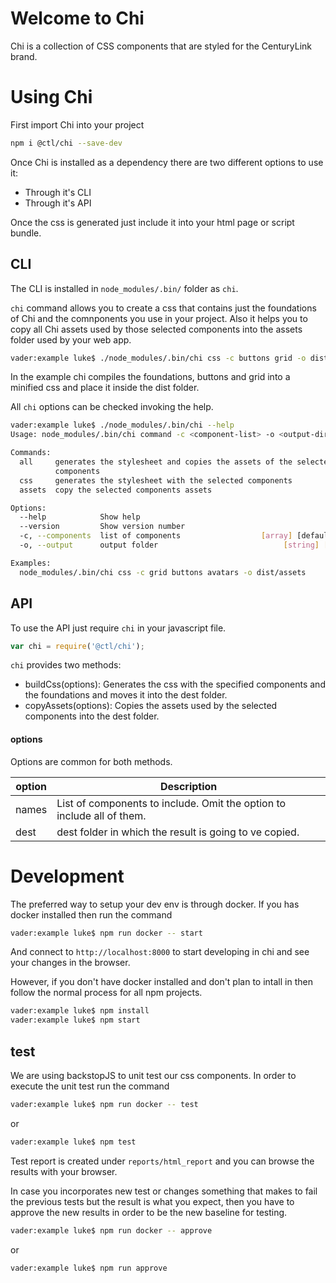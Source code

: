# Welcome to Chi

Chi is a collection of CSS components that are styled for the CenturyLink brand.

# Using Chi

First import Chi into your project

``` sh
npm i @ctl/chi --save-dev
```

Once Chi is installed as a dependency there are two different options to use it:
 - Through it's CLI
 - Through it's API

Once the css is generated just include it into your html page or script bundle.

## CLI

The CLI is installed in `node_modules/.bin/` folder as `chi`.

`chi` command allows you to create a css that contains just the foundations of Chi and the comnponents you use in your project. Also it helps you to copy all Chi assets used by those selected components into the assets folder used by your web app.

``` sh
vader:example luke$ ./node_modules/.bin/chi css -c buttons grid -o dist
```

In the example chi compiles the foundations, buttons and grid into a minified css and place it inside the dist folder.

All `chi` options can be checked invoking the help.

``` sh
vader:example luke$ ./node_modules/.bin/chi --help
Usage: node_modules/.bin/chi command -c <component-list> -o <output-dir>

Commands:
  all     generates the stylesheet and copies the assets of the selected
          components
  css     generates the stylesheet with the selected components
  assets  copy the selected components assets

Options:
  --help            Show help                                          [boolean]
  --version         Show version number                                [boolean]
  -c, --components  list of components                  [array] [default: "all"]
  -o, --output      output folder                            [string] [required]

Examples:
  node_modules/.bin/chi css -c grid buttons avatars -o dist/assets
```

## API

To use the API just require `chi` in your javascript file.

``` js
var chi = require('@ctl/chi');
```

`chi` provides two methods:

 - buildCss(options): Generates the css with the specified components and the foundations and moves it into the dest folder.
 - copyAssets(options): Copies the assets used by the selected components into the dest folder.

 #### options

Options are common for both methods.

| option | Description                                                            |
|--------|------------------------------------------------------------------------|
| names  | List of components to include. Omit the option to include all of them. |
| dest   | dest folder in which the result is going to ve copied.                 |

# Development

The preferred way to setup your dev env is through docker. If you has docker installed then run the command

``` sh
vader:example luke$ npm run docker -- start
```

And connect to `http://localhost:8000` to start developing in chi and see your changes in the browser.

However, if you don't have docker installed and don't plan to intall in then follow the normal process for all npm projects.

``` sh
vader:example luke$ npm install
vader:example luke$ npm start
```

## test

We are using backstopJS to unit test our css components. In order to execute the unit test run the command

``` sh
vader:example luke$ npm run docker -- test
```
or
``` sh
vader:example luke$ npm test
```

Test report is created under `reports/html_report` and you can browse the results with your browser.

In case you incorporates new test or changes something that makes to fail the previous tests but the result is what you expect, then you have to approve the new results in order to be the new baseline for testing.

``` sh
vader:example luke$ npm run docker -- approve
```
or
``` sh
vader:example luke$ npm run approve
```
